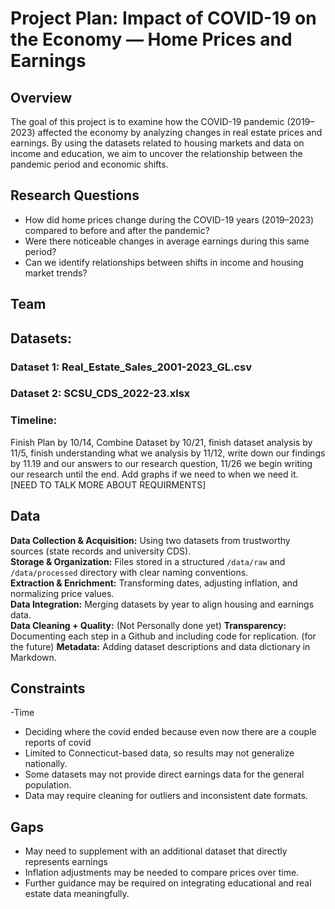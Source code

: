 # Project Plan: Impact of COVID-19 on the Economy — Home Prices and Earnings

## Overview
The goal of this project is to examine how the COVID-19 pandemic (2019–2023) affected the economy by analyzing changes in real estate prices and earnings. By using the datasets related to housing markets and data on income and education, we aim to uncover the relationship between the pandemic period and economic shifts.

## Research Questions
- How did home prices change during the COVID-19 years (2019–2023) compared to before and after the pandemic?
- Were there noticeable changes in average earnings during this same period?
- Can we identify relationships between shifts in income and housing market trends?

## Team


## Datasets:
### Dataset 1: Real_Estate_Sales_2001-2023_GL.csv

### Dataset 2: SCSU_CDS_2022-23.xlsx




### Timeline:
Finish Plan by 10/14, Combine Dataset by 10/21, finish dataset analysis by 11/5, finish understanding what we analysis by 11/12, write down our findings by 11.19 and our answers to our research question, 11/26 we begin writing our research until the end. Add graphs if we need to when we need it. [NEED TO TALK MORE ABOUT REQUIRMENTS]

## Data 
**Data Collection & Acquisition:** Using two datasets from trustworthy sources (state records and university CDS).  
**Storage & Organization:** Files stored in a structured `/data/raw` and `/data/processed` directory with clear naming conventions.  
 **Extraction & Enrichment:** Transforming dates, adjusting inflation, and normalizing price values.  
 **Data Integration:** Merging datasets by year to align housing and earnings data.  
**Data Cleaning + Quality:** (Not Personally done yet)
**Transparency:** Documenting each step in a Github and including code for replication.  (for the future)
 **Metadata:** Adding dataset descriptions and data dictionary in Markdown.

## Constraints
-Time
- Deciding where the covid ended because even now there are a couple reports of covid
- Limited to Connecticut-based data, so results may not generalize nationally.  
- Some datasets may not provide direct earnings data for the general population.  
- Data may require cleaning for outliers and inconsistent date formats.

## Gaps
- May need to supplement with an additional dataset that directly represents earnings 
- Inflation adjustments may be needed to compare prices over time.  
- Further guidance may be required on integrating educational and real estate data meaningfully.

